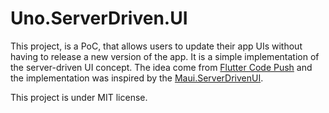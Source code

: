 # Uno.ServerDriven.UI

This project, is a PoC, that allows users to update their app UIs without having to release a new version of the app. It is a simple implementation of the server-driven UI concept. The idea come from [Flutter Code Push](https://www.dhiwise.com/post/guide-to-flutter-code-push-streamlining-mobile-app#:~:text=Flutter%20Code%20Push%20is%20a,updates%20without%20all%20the%20hassle.) and the implementation was inspired by the [Maui.ServerDrivenUI](https://github.com/felipebaltazar/Maui.ServerDrivenUI/tree/main).


This project is under MIT license.
